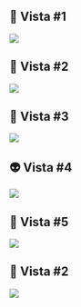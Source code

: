 ## 🚀 Vista #1

![](https://i.imgur.com/kkb1Kub.png)

## 🎨 Vista #2

![](https://i.imgur.com/FIoEss4.png)

## 📱 Vista #3

![](https://i.imgur.com/d3j1W3x.png)


## 👽 Vista #4

![](https://i.imgur.com/e1RCCWu.png)

## 🚀 Vista #5

![](https://i.imgur.com/BuzHwmL.png)

## 🎨 Vista #2

![](https://i.imgur.com/L7ujwfd.png)
